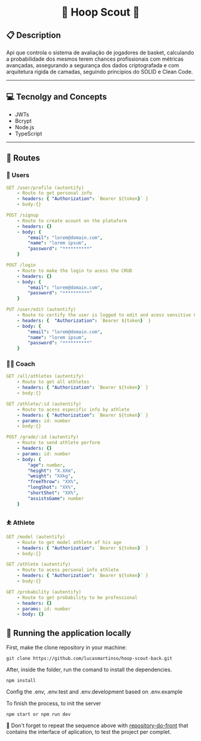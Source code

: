 # <p align = "center">🏀 ​Hoop Scout 🏀​</p>

##  :clipboard: Description

Api que controla o sistema de avaliação de jogadores de basket, calculando a probabilidade dos mesmos terem chances profissionais com métricas avançadas, assegurando a segurança dos dados criptografada e com arquitetura rigida de camadas, seguindo principios do SOLID e Clean Code.
***

## :computer:	 Tecnolgy and Concepts 

- JWTs
- Bcrypt
- Node.js
- TypeScript

***

## :rocket: Routes

### 👥 Users 

```yml
GET /user/profile (autentify)
    - Route to get personal info
    - headers: { "Authorization": `Bearer ${token}` }
    - body:{}
```
    
```yml 
POST /signup
    - Route to create acount on the plataform
    - headers: {}
    - body: {
        "email": "lorem@domain.com",
        "name": "lorem ipsum",
        "password": "**********"
    }
```

```yml 
POST /login
    - Route to make the login to acess the CRUD
    - headers: {}
    - body: {
        "email": "lorem@domain.com",
        "password": "**********"
    }
```

```yml 
PUT /user/edit (autentify)
    - Route to certify the user is logged to edit and acess sensitive CRUD info 
    - headers: {  "Authorization": `Bearer ${token}` }
    - body: {
        "email": "lorem@domain.com",
        "name": "lorem ipsum",
        "password": "**********"
    }
```

### ​🧑‍🏫​ Coach 

```yml
GET /all/athletes (autentify)
    - Route to get all athletes
    - headers: { "Authorization": `Bearer ${token}` }
    - body:{}
```
    
```yml 
GET /athlete/:id (autentify)
    - Route to acess especific info by athlete
    - headers: { "Authorization": `Bearer ${token}` }
    - params: id: number
    - body:{}
```

```yml 
POST /grade/:id (autentify)
    - Route to send athlete perform
    - headers: {}
    - params: id: number
    - body: {
    	"age": number, 
        "height": "X.XXm",
    	"weight": "XXkg",
    	"freeThrow": "XX%",
    	"longShot": "XX%",
    	"shortShot": "XX%",
    	"assistsGame": number
    }
```

### ​⛹️​​ Athlete 

```yml
GET /model (autentify)
    - Route to get model athlete of his age
    - headers: { "Authorization": `Bearer ${token}` }
    - body:{}
```
    
```yml 
GET /athlete (autentify)
    - Route to acess personal info athlete
    - headers: { "Authorization": `Bearer ${token}` }
    - body:{}
```

```yml 
GET /probability (autentify)
    - Route to get probability to be professional
    - headers: {}
    - params: id: number
    - body: {}
```


## 🏁 Running the application locally

First, make the clone repository in your machine:

```
git clone https://github.com/lucasmartinso/hoop-scout-back.git
```

After, inside the folder, run the comand to install the dependencies.

```
npm install
```
Config the .env, .env.test and .env.development based on .env.example

To finish the process, to init the server
```
npm start or npm run dev
```

:stop_sign: Don't forget to repeat the sequence above with [repository-do-front](https://github.com/brenolino/hoop-scout) that contains the interface of aplication, to test the project per complet.
